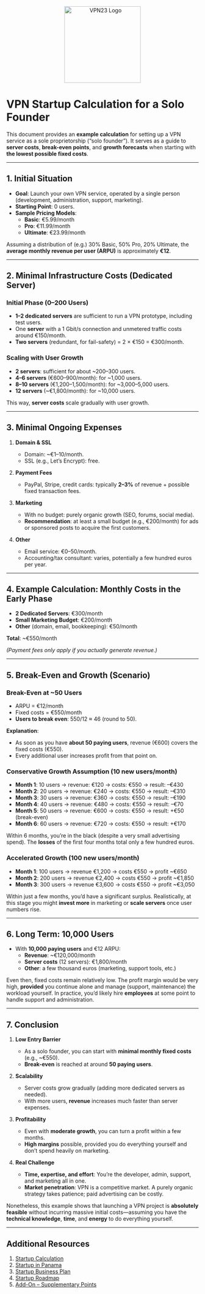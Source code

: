 <div align="center">
    <img src="https://x3.dynu.com/assets/logo-D3O0-4lF.png" alt="VPN23 Logo" width="200"/>
</div>

# VPN Startup Calculation for a Solo Founder

This document provides an **example calculation** for setting up a VPN service as a sole proprietorship (“solo founder”). It serves as a guide to **server costs**, **break-even points**, and **growth forecasts** when starting with **the lowest possible fixed costs**.

---

## 1. Initial Situation

- **Goal**: Launch your own VPN service, operated by a single person (development, administration, support, marketing).  
- **Starting Point**: 0 users.  
- **Sample Pricing Models**:  
  - **Basic**: €5.99/month  
  - **Pro**: €11.99/month  
  - **Ultimate**: €23.99/month  

Assuming a distribution of (e.g.) 30% Basic, 50% Pro, 20% Ultimate, the **average monthly revenue per user (ARPU)** is approximately **€12**.

---

## 2. Minimal Infrastructure Costs (Dedicated Server)

### Initial Phase (0–200 Users)

- **1–2 dedicated servers** are sufficient to run a VPN prototype, including test users.  
- One **server** with a 1 Gbit/s connection and unmetered traffic costs around €150/month.  
- **Two servers** (redundant, for fail-safety) = 2 × €150 = €300/month.

### Scaling with User Growth

- **2 servers**: sufficient for about ~200–300 users.  
- **4–6 servers** (€600–900/month): for ~1,000 users.  
- **8–10 servers** (€1,200–1,500/month): for ~3,000–5,000 users.  
- **12 servers** (~€1,800/month): for ~10,000 users.  

This way, **server costs** scale gradually with user growth.

---

## 3. Minimal Ongoing Expenses

1. **Domain & SSL**  
   - Domain: ~€1–10/month.  
   - SSL (e.g., Let’s Encrypt): free.

2. **Payment Fees**  
   - PayPal, Stripe, credit cards: typically **2–3%** of revenue + possible fixed transaction fees.

3. **Marketing**  
   - With no budget: purely organic growth (SEO, forums, social media).  
   - **Recommendation**: at least a small budget (e.g., €200/month) for ads or sponsored posts to acquire the first customers.

4. **Other**  
   - Email service: €0–50/month.  
   - Accounting/tax consultant: varies, potentially a few hundred euros per year.

---

## 4. Example Calculation: Monthly Costs in the Early Phase

- **2 Dedicated Servers**: €300/month  
- **Small Marketing Budget**: €200/month  
- **Other** (domain, email, bookkeeping): €50/month  

**Total**: ~€550/month  

*(Payment fees only apply if you actually generate revenue.)*

---

## 5. Break-Even and Growth (Scenario)

### Break-Even at ~50 Users

- ARPU = €12/month  
- Fixed costs = €550/month  
- **Users to break even**: 550/12 ≈ 46 (round to 50).

**Explanation**:  
- As soon as you have **about 50 paying users**, revenue (€600) covers the fixed costs (€550).  
- Every additional user increases profit from that point on.

### Conservative Growth Assumption (10 new users/month)

- **Month 1**: 10 users → revenue: €120 → costs: €550 → result: –€430  
- **Month 2**: 20 users → revenue: €240 → costs: €550 → result: –€310  
- **Month 3**: 30 users → revenue: €360 → costs: €550 → result: –€190  
- **Month 4**: 40 users → revenue: €480 → costs: €550 → result: –€70  
- **Month 5**: 50 users → revenue: €600 → costs: €550 → result: +€50 (break-even)  
- **Month 6**: 60 users → revenue: €720 → costs: €550 → result: +€170  

Within 6 months, you’re in the black (despite a very small advertising spend). The **losses** of the first four months total only a few hundred euros.

### Accelerated Growth (100 new users/month)

- **Month 1**: 100 users → revenue €1,200 → costs €550 → profit ~€650  
- **Month 2**: 200 users → revenue €2,400 → costs €550 → profit ~€1,850  
- **Month 3**: 300 users → revenue €3,600 → costs €550 → profit ~€3,050  

Within just a few months, you’d have a significant surplus. Realistically, at this stage you might **invest more** in marketing or **scale servers** once user numbers rise.

---

## 6. Long Term: 10,000 Users

- With **10,000 paying users** and €12 ARPU:  
  - **Revenue**: ~€120,000/month  
  - **Server costs** (12 servers): €1,800/month  
  - **Other**: a few thousand euros (marketing, support tools, etc.)  

Even then, fixed costs remain relatively low. The profit margin would be very high, **provided** you continue alone and manage (support, maintenance) the workload yourself. In practice, you’d likely hire **employees** at some point to handle support and administration.

---

## 7. Conclusion

1. **Low Entry Barrier**  
   - As a solo founder, you can start with **minimal monthly fixed costs** (e.g., ~€550).  
   - **Break-even** is reached at around **50 paying users**.

2. **Scalability**  
   - Server costs grow gradually (adding more dedicated servers as needed).  
   - With more users, **revenue** increases much faster than server expenses.

3. **Profitability**  
   - Even with **moderate growth**, you can turn a profit within a few months.  
   - **High margins** possible, provided you do everything yourself and don’t spend heavily on marketing.

4. **Real Challenge**  
   - **Time, expertise, and effort**: You’re the developer, admin, support, and marketing all in one.  
   - **Market penetration**: VPN is a competitive market. A purely organic strategy takes patience; paid advertising can be costly.

Nonetheless, this example shows that launching a VPN project is **absolutely feasible** without incurring massive initial costs—assuming you have the **technical knowledge**, **time**, and **energy** to do everything yourself.

---

## Additional Resources

1. [Startup Calculation](https://github.com/xheen908/VPN23_PR_enEN/blob/main/startup_kalkulation.md)  
2. [Startup in Panama](https://github.com/xheen908/VPN23_PR_enEN/blob/main/startup_panama.md)  
3. [Startup Business Plan](https://github.com/xheen908/VPN23_PR_enEN/blob/main/startup_buisnessplan.md)  
4. [Startup Roadmap](https://github.com/xheen908/VPN23_PR_enEN/blob/main/startup_roadmap.md)  
5. [Add-On – Supplementary Points](https://github.com/xheen908/VPN23_PR_enEN/blob/main/zusatz.md)

